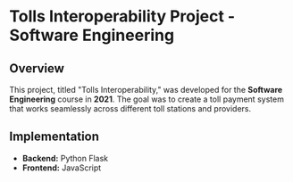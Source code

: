 # Tolls Interoperability Project - Software Engineering

## Overview

This project, titled "Tolls Interoperability," was developed for the **Software Engineering** course in **2021**. The goal was to create a toll payment system that works seamlessly across different toll stations and providers.

## Implementation

- **Backend:** Python Flask
- **Frontend:** JavaScript
